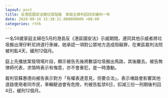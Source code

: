 ```yaml
---
layout: post
title: 反港區國安法搬垃圾阻路　家庭主婦判囚四天緩刑一年
date: 2020-09-16 15:38:21.000000000 +08:00
categories: rthk
---
```


一名59歲家庭主婦在5月‬的港島反《港區國安法》示威期間，連同其他示威者將垃圾搬出灣仔軒尼詩道行車線，她承認一項對公眾地方造成阻礙罪，在‪東區裁判法院‬被判監4天，緩刑12個月。

庭上先播放案發現場片段，顯示被告先後將數袋垃圾搬出馬路，其後離去。被告無律師代表，求情時表示有悔意，亦不會重犯，是一時激動。

裁判官蘇惠德向被告表示對方「有權表達意見，但要合法」，表示堵路會影響其他道路使用者同市民，車輛駛過會有危險，判被告監禁6日，扣減三份一刑期後判囚4日，緩刑12個月。
